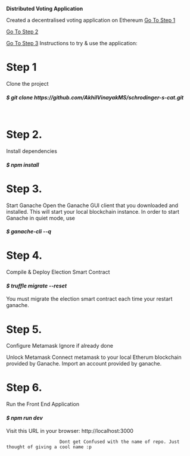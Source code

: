 <b>Distributed Voting Application</b>

Created a decentralised voting application on Ethereum 
[Go To Step 1](https://github.com/AkhilVinayakMS/schrodinger-s-cat/blob/master/README.md#step-2)

[Go To Step 2](https://github.com/AkhilVinayakMS/schrodinger-s-cat/blob/master/README.md#step-2)

[Go To Step 3](https://github.com/AkhilVinayakMS/schrodinger-s-cat/blob/master/README.md#step-2)
Instructions to try & use the application:

<h1>Step 1</h1>
Clone the project
<br/>
<h4><i> $ git clone https://github.com/AkhilVinayakMS/schrodinger-s-cat.git </h4></i>
<br/>
<h1>Step 2.</h1>

Install dependencies

<h4><i>$ npm install </h4></i>


<h1>Step 3.</h1>
  
 Start Ganache
Open the Ganache GUI client that you downloaded and installed. This will start your local blockchain instance.
In order to start Ganache in quiet mode, use

 <h4><i>$ ganache-cli --q</h4></i>

<h1>Step 4.</h1>

Compile & Deploy Election Smart Contract

<h4><i>$ truffle migrate --reset </h4></i>
  
You must migrate the election smart contract each time your restart ganache.

<h1>Step 5.</h1> 

Configure Metamask
Ignore if already done

Unlock Metamask
Connect metamask to your local Etherum blockchain provided by Ganache.
Import an account provided by ganache.

<h1>Step 6.</h1> 
Run the Front End Application
<h4><i> $ npm run dev  </h4></i>
Visit this URL in your browser:
                          http://localhost:3000
                          
                          
                          
                        Dont get Confused with the name of repo. Just thought of giving a cool name :p 
    






